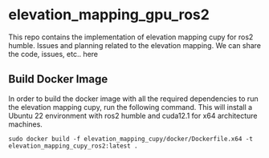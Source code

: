 # elevation_mapping_gpu_ros2
This repo contains the implementation of elevation mapping cupy for ros2 humble.
Issues and planning related to the elevation mapping. We can share the code, issues, etc.. here


## Build Docker Image
In order to build the docker image with all the required dependencies to run the elevation mapping cupy, run the following command. This will install a Ubuntu 22 environment with ros2 humble and cuda12.1 for x64 architecture machines.

```
sudo docker build -f elevation_mapping_cupy/docker/Dockerfile.x64 -t elevation_mapping_cupy_ros2:latest .
```


